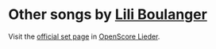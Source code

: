 
# Other songs by [Lili Boulanger](..)

Visit the [official set page] in [OpenScore Lieder].

[official set page]: https://musescore.com/openscore-lieder-corpus/sets/5101802
[OpenScore Lieder]: https://musescore.com/openscore-lieder-corpus
